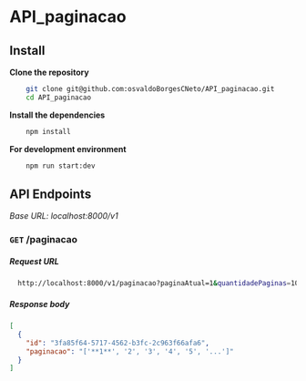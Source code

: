 # API_paginacao

## Install

**Clone the repository**
```bash
	git clone git@github.com:osvaldoBorgesCNeto/API_paginacao.git
	cd API_paginacao
```

**Install the dependencies**
```bash
	npm install
```

**For development environment**
```bash
	npm run start:dev
```

## API Endpoints

*Base URL: localhost:8000/v1*

### `GET` /paginacao

##### Request URL

```bash
  http://localhost:8000/v1/paginacao?paginaAtual=1&quantidadePaginas=10
```
##### Response body

```json
[
  {
    "id": "3fa85f64-5717-4562-b3fc-2c963f66afa6",
    "paginacao": "['**1**', '2', '3', '4', '5', '...']"
  }
]
```

